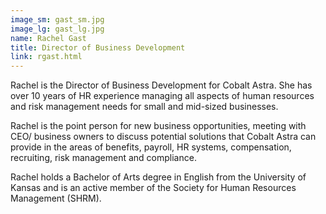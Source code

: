 ```yaml
---
image_sm: gast_sm.jpg
image_lg: gast_lg.jpg
name: Rachel Gast 
title: Director of Business Development
link: rgast.html
---
```

Rachel is the Director of Business Development for Cobalt Astra. She has over 10 years of HR experience managing all aspects of human resources and risk management needs for small and mid-sized businesses.

Rachel is the point person for new business opportunities, meeting with CEO/ business owners to discuss potential solutions that Cobalt Astra can provide in the areas of benefits, payroll, HR systems, compensation, recruiting, risk management and compliance. 

Rachel holds a Bachelor of Arts degree in English from the University of Kansas and is an active member of the Society for Human Resources Management (SHRM).